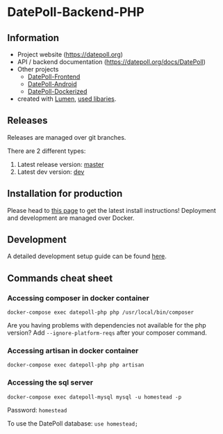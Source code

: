 # DatePoll-Backend-PHP
## Information

*  Project website (https://datepoll.org)
*  API / backend documentation (https://datepoll.org/docs/DatePoll)
*  Other projects
    * [DatePoll-Frontend](https://gitlab.com/DatePoll/DatePoll/datepoll-frontend)
    * [DatePoll-Android](https://gitlab.com/DatePoll/DatePoll/datepoll-android)
    * [DatePoll-Dockerized](https://gitlab.com/DatePoll/DatePoll/datepoll-dockerized)
* created with [Lumen](https://lumen.laravel.com), [used libaries](https://gitlab.com/DatePoll/DatePoll/datepoll-backend-php/-/blob/master/composer.json).

## Releases
Releases are managed over git branches.

There are 2 different types:
1. Latest release version: [master](https://gitlab.com/DatePoll/DatePoll/datepoll-backend-php/-/tree/master)
1. Latest dev version: [dev](https://gitlab.com/DatePoll/DatePoll/datepoll-backend-php/-/tree/development)

## Installation for production
Please head to [this page](https://datepoll.org/docs/DatePoll/installation) to get the latest install instructions! Deployment and development are managed over Docker.

## Development
A detailed development setup guide can be found [here](https://datepoll.org/docs/DatePoll/devAndBuilding).

## Commands cheat sheet
### Accessing composer in docker container
`docker-compose exec datepoll-php php /usr/local/bin/composer `

Are you having problems with dependencies not available for the php version?
Add `--ignore-platform-reqs` after your composer command.

### Accessing artisan in docker container
`docker-compose exec datepoll-php php artisan`

### Accessing the sql server
`docker-compose exec datepoll-mysql mysql -u homestead -p`

Password: `homestead`

To use the DatePoll database: `use homestead;`

